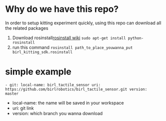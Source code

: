 # Why do we have this repo?
In order to setup kitting experiment quickly, using this repo can download all the related packages
1. Download rosinstall[rosinstall wiki](http://wiki.ros.org/rosinstall)
`sudo apt-get install python-rosinstall`
2. run this command
`rosinstall path_to_place_youwanna_put birl_kitting_sdk.rosinstall`

# simple example
`- git:
    local-name: birl_tactile_sensor
    uri: https://github.com/birlrobotics/birl_tactile_sensor.git
    version: master`
* local-name: the name will be saved in your workspace
* uri: git link
* version: which branch you wanna download

